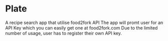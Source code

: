 # Plate
A recipe search app that utilise food2fork API
The app will promt user for an API Key which you can easily get one at food2fork.com
Due to the limited number of usage, user has to register their own API key.
